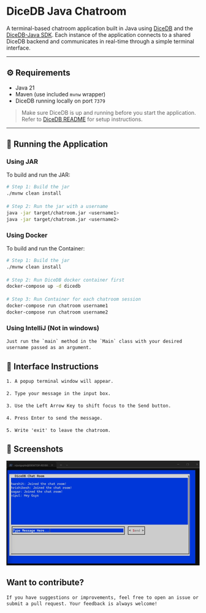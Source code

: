 # DiceDB Java Chatroom

A terminal-based chatroom application built in Java using [DiceDB](https://github.com/DiceDB/dice) and the [DiceDB-Java SDK](https://github.com/bipoool/dicedb-java). Each instance of the application connects to a shared DiceDB backend and communicates in real-time through a simple terminal interface.

---

## ⚙️ Requirements

- Java 21
- Maven (use included `mvnw` wrapper)
- DiceDB running locally on port `7379`

> Make sure DiceDB is up and running before you start the application.  
> Refer to [DiceDB README](https://github.com/DiceDB/dice/blob/master/README.md) for setup instructions.

---

## 🚀 Running the Application

### Using JAR

To build and run the JAR:

```bash
# Step 1: Build the jar
./mvnw clean install

# Step 2: Run the jar with a username
java -jar target/chatroom.jar <username1>
java -jar target/chatroom.jar <username2>
```

### Using Docker

To build and run the Container:

```bash
# Step 1: Build the jar
./mvnw clean install

# Step 2: Run DiceDB docker container first
docker-compose up -d dicedb

# Step 3: Run Container for each chatroom session
docker-compose run chatroom username1
docker-compose run chatroom username2
```

### Using IntelliJ (Not in windows)

```text
Just run the `main` method in the `Main` class with your desired username passed as an argument.
```

## 💬 Interface Instructions

```text
1. A popup terminal window will appear.

2. Type your message in the input box.

3. Use the Left Arrow Key to shift focus to the Send button.

4. Press Enter to send the message.

5. Write 'exit' to leave the chatroom.
```

## 📸 Screenshots
![Chatroom Screenshot](assets/chatroom.png)

## Want to contribute?
```
If you have suggestions or improvements, feel free to open an issue or submit a pull request. Your feedback is always welcome!
```